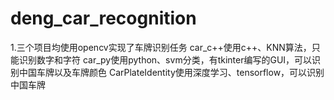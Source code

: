 # deng_car_recognition
1.三个项目均使用opencv实现了车牌识别任务
  car_c++使用c++、KNN算法，只能识别数字和字符
  car_py使用python、svm分类，有tkinter编写的GUI，可以识别中国车牌以及车牌颜色
  CarPlateIdentity使用深度学习、tensorflow，可以识别中国车牌
